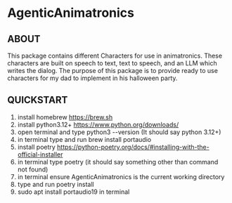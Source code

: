 # AgenticAnimatronics

## ABOUT
This package contains different Characters for use in animatronics. 
These characters are built on speech to text, text to speech, and an LLM which writes the dialog.
The purpose of this package is to provide ready to use characters for my dad to implement in his 
halloween party.

## QUICKSTART
1. install homebrew https://brew.sh
2. install python3.12+ https://www.python.org/downloads/
3. open terminal and type python3 --version (It should say python 3.12+)
4. in terminal type and run brew install portaudio
4. install poetry https://python-poetry.org/docs/#installing-with-the-official-installer
5. in terminal type poetry (it should say something other than command not found)
6. in terminal ensure AgenticAnimatronics is the current working directory
7. type and run poetry install
8. sudo apt install portaudio19 in terminal

